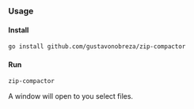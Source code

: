 ### Usage

#### Install
```bash
go install github.com/gustavonobreza/zip-compactor
```
#### Run
```bash
zip-compactor
```
A window will open to you select files.